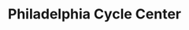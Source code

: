 ---
title: "Philadelphia Cycle Center"
url: /philadelphia/philadelphia-cycle-center/
shop: motorcycle
---